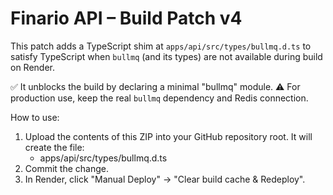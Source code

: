 
# Finario API – Build Patch v4

This patch adds a TypeScript shim at `apps/api/src/types/bullmq.d.ts` to satisfy
TypeScript when `bullmq` (and its types) are not available during build on Render.

✅ It unblocks the build by declaring a minimal "bullmq" module.
⚠️ For production use, keep the real `bullmq` dependency and Redis connection.

How to use:
1. Upload the contents of this ZIP into your GitHub repository root.
   It will create the file:
   - apps/api/src/types/bullmq.d.ts
2. Commit the change.
3. In Render, click "Manual Deploy" → "Clear build cache & Redeploy".
